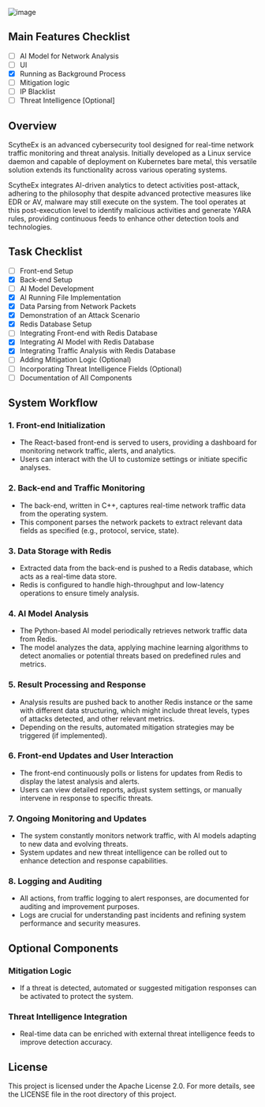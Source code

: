 ![image](https://github.com/AuspicesAI/ScytheEx/assets/75253629/edfcdbb7-cdec-49b6-aacb-314bcc9faeda)

## Main Features Checklist
 - [ ] AI Model for Network Analysis
 - [ ] UI
 - [x] Running as Background Process
 - [ ] Mitigation logic
 - [ ] IP Blacklist
 - [ ] Threat Intelligence [Optional]

## Overview

ScytheEx is an advanced cybersecurity tool designed for real-time network traffic monitoring and threat analysis. Initially developed as a Linux service daemon and capable of deployment on Kubernetes bare metal, this versatile solution extends its functionality across various operating systems. 

ScytheEx integrates AI-driven analytics to detect activities post-attack, adhering to the philosophy that despite advanced protective measures like EDR or AV, malware may still execute on the system. The tool operates at this post-execution level to identify malicious activities and generate YARA rules, providing continuous feeds to enhance other detection tools and technologies.

## Task Checklist

- [ ] Front-end Setup
- [x] Back-end Setup
- [ ] AI Model Development
- [x] AI Running File Implementation
- [x] Data Parsing from Network Packets
- [x] Demonstration of an Attack Scenario
- [x] Redis Database Setup
- [ ] Integrating Front-end with Redis Database
- [x] Integrating AI Model with Redis Database
- [x] Integrating Traffic Analysis with Redis Database
- [ ] Adding Mitigation Logic (Optional)
- [ ] Incorporating Threat Intelligence Fields (Optional)
- [ ] Documentation of All Components

## System Workflow

### 1. Front-end Initialization

- The React-based front-end is served to users, providing a dashboard for monitoring network traffic, alerts, and analytics.
- Users can interact with the UI to customize settings or initiate specific analyses.

### 2. Back-end and Traffic Monitoring

- The back-end, written in C++, captures real-time network traffic data from the operating system.
- This component parses the network packets to extract relevant data fields as specified (e.g., protocol, service, state).

### 3. Data Storage with Redis

- Extracted data from the back-end is pushed to a Redis database, which acts as a real-time data store.
- Redis is configured to handle high-throughput and low-latency operations to ensure timely analysis.

### 4. AI Model Analysis

- The Python-based AI model periodically retrieves network traffic data from Redis.
- The model analyzes the data, applying machine learning algorithms to detect anomalies or potential threats based on predefined rules and metrics.

### 5. Result Processing and Response

- Analysis results are pushed back to another Redis instance or the same with different data structuring, which might include threat levels, types of attacks detected, and other relevant metrics.
- Depending on the results, automated mitigation strategies may be triggered (if implemented).

### 6. Front-end Updates and User Interaction

- The front-end continuously polls or listens for updates from Redis to display the latest analysis and alerts.
- Users can view detailed reports, adjust system settings, or manually intervene in response to specific threats.

### 7. Ongoing Monitoring and Updates

- The system constantly monitors network traffic, with AI models adapting to new data and evolving threats.
- System updates and new threat intelligence can be rolled out to enhance detection and response capabilities.

### 8. Logging and Auditing

- All actions, from traffic logging to alert responses, are documented for auditing and improvement purposes.
- Logs are crucial for understanding past incidents and refining system performance and security measures.

## Optional Components

### Mitigation Logic

- If a threat is detected, automated or suggested mitigation responses can be activated to protect the system.

### Threat Intelligence Integration

- Real-time data can be enriched with external threat intelligence feeds to improve detection accuracy.

## License

This project is licensed under the Apache License 2.0. For more details, see the LICENSE file in the root directory of this project.
